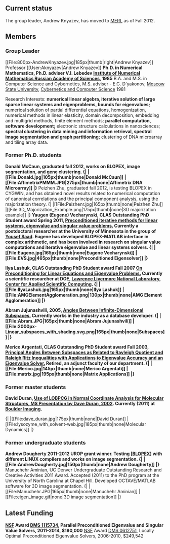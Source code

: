 ## Current status ##
The group leader, Andrew Knyazev, has moved to [MERL](http://www.merl.com) as of Fall 2012.

## Members ##
### Group Leader ###
[[File:800px-AndrewKnyazev.jpg|185px|thumb|right|Andrew Knyazev]]
Professor [[User:Aknyazev|Andrew Knyazev]]
**Ph.D. in Numerical Mathematics, Ph.D. adviser V.I. Lebedev [Institute of Numerical Mathematics Russian Academy of Sciences](http://www.inm.ras.ru), 1985** B.A. and M.S. in Computer Science and Cybernetics, M.S. adviser - E.G. D'yakonov, [Moscow State University](http://www.msu.ru/en/tour/), [Cybernetics and Computer Science](http://cs.msu.su) 1981

Research Interests:
**numerical linear algebra, iterative solution of large sparse linear systems and eigenproblems, bounds for eigenvalues;** numerical solution of partial differential equations, homogenization, numerical methods in linear elasticity, domain decomposition, embedding and multigrid methods, finite element methods;
**parallel computation, software development;** electronic structure calculations in nanosciences;
**spectral clustering in data mining and information retrieval, spectral image segmentation and graph partitioning;** clustering of DNA microarray and tiling array data.

### Former Ph.D. students ###

**Donald McCaun, graduated fall 2012, works on BLOPEX, image segmentation, and gene clustering.
{|
|[[File:Donald.jpg|105px|thumb|none|Donald McCaun]]
|[[File:AffimetrixPMMM.JPG|275px|thumb|none|Affimetrix DNA Microarray]]
|}** Peizhen Zhu, graduated fall 2012, is testing BLOPEX in CYGWIN, and has obtained novel results related to numerical computation of canonical correlations and the principal component analysis, using the majorization theory.
{|
|[[File:Peizhenr.jpg|165px|thumb|none|Peizhen Zhu]]
|[[File:3D\_Majorization\_Example.png|175px|thumb|none|3D majorization example]]
|}
**Yaugen (Eugene) Vecharynski, CLAS Outstanding PhD Student award Spring 2011, [Preconditioned iterative methods for linear systems, eigenvalue and singular value problems.](http://math.ucdenver.edu/graduate/thesis/evecharynski.pdf) Currently a postdoctoral researcher at the University of Minnesota in the group of [Yousef Saad](http://www-users.cs.umn.edu/~saad/). Eugene has developed BLOPEX-MATLAB interface in complex arithmetic, and has been involved in research on singular value computations and iterative eigenvalue and linear systems solvers.
{|
|[[File:Eugene.jpg|165px|thumb|none|Eugene Vecharynski]]
|[[File:EVS.jpg|465px|thumb|none|Preconditioned Eigensolver]]
|}**

**Ilya Lashuk, CLAS Outstanding PhD Student award Fall 2007   [On Preconditioning for Linear Equations and Eigenvalue Problems.](http://math.ucdenver.edu/graduate/thesis/lashuk.pdf) Currently a scientific researcher at DOE, [Lawrence Livermore National Laboratory](http://http://www.llnl.gov/), [Center for Applied Scientific Computing](http://http://www.llnl.gov/CASC/).
{|
|[[File:IlyaLashuk.jpg|165px|thumb|none|Ilya Lashuk]]
|[[File:AMGElementAgglomeration.png|130px|thumb|none|AMG Element Agglomeration]]
|}**

**Abram Jujunashvili, 2005, [Angles Between Infinite-Dimensional Subspaces.](http://math.ucdenver.edu/graduate/thesis/ajujunashvili.pdf) Currently works in the industry as a database developer.
{|
| [[File:Abram.JPG|165px|thumb|none|Abram Jujunashvili]]
| [[File:2000px-Linear\_subspaces\_with\_shading.svg.png|165px|thumb|none|Subspaces]]
|}**

**Merico Argentati,  CLAS Outstanding PhD Student award Fall 2003, [Principal Angles Between Subspaces as Related to Rayleigh Quotient and Raleigh Ritz Inequalities with Applications to Eigenvalue Accuracy and an Eigenvalue Solver.](http://math.ucdenver.edu/graduate/thesis/argentati_thesis.pdf) Retired, an adjunct faculty of our department.
{|
| [[File:Merico.jpg|145px|thumb|none|Merico Argentati]]
| [[File:matrix.jpg|195px|thumb|none|Matrix Applications]]
|}**

### Former master students ###
**David Duran, [Use of LOBPCG in Normal Coordinate Analysis for Molecular Structures, MS Presentation by Dave Duran, 2002](http://math.ucdenver.edu/~aknyazev/teaching/dduran/mytalk2.ps.gz). Currently (2011) at [Boulder Imaging](http://www.boulderimaging.com).**

{|
|[[File:dave\_duran.jpg|175px|thumb|none|David Duran]]
|[[File:lysozyme\_with\_solvent-web.jpg|185px|thumb|none|Molecular Dynamics]]
|}

### Former undergraduate students ###
**Andrew Dougherty 2011-2012 UROP grant winner. Testing [[BLOPEX](BLOPEX.md)] with different LINUX compilers and works on image segmentation.
{|
|[[File:AndrewDougherty.jpg|150px|thumb|none|Andrew Dougherty]]
|}** Manuchehr Aminian,  UC Denver Undergraduate Outstanding Research and Creative Activities 2011 Award. Accepted (2011) to the PhD program at the University of North Carolina at Chapel Hill. Developed OCTAVE/MATLAB software for 3D image segmentation.
{|
|[[File:Manuchehr.JPG|165px|thumb|none|Manuchehr Aminian]]
|[[File:eigen\_image.gif|none|3D image segmentation]]
|}

## Latest Funding ##
**[NSF](http://www.nsf.gov) Award [DMS 1115734](https://www.fastlane.nsf.gov/servlet/showaward?award=1115734), Parallel Preconditioned Eigenvalue and Singular Value Solvers, 2011-2014, $180,000** [NSF](http://www.nsf.gov) Award [DMS 0612751](https://www.fastlane.nsf.gov/servlet/showaward?award=0612751), Locally Optimal Preconditioned Eigenvalue Solvers, 2006-2010, $249,542
